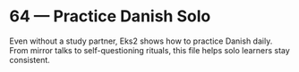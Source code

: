 # 64 — Practice Danish Solo

Even without a study partner, Eks2 shows how to practice Danish daily. From mirror talks to self-questioning rituals, this file helps solo learners stay consistent.